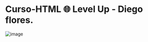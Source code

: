 # Curso-HTML 🌐 Level Up - Diego flores.

![image](https://github.com/drewbydiego/Proyecto-4-Pokedex/assets/76753050/43d2b75e-1ef1-4ebe-88ec-d5f47f751d5a)
